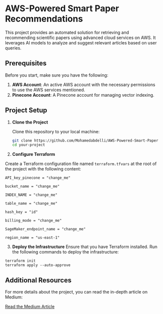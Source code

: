 # AWS-Powered Smart Paper Recommendations
This project provides an automated solution for retrieving and recommending scientific papers using advanced cloud services on AWS. It leverages AI models to analyze and suggest relevant articles based on user queries.

## Prerequisites

Before you start, make sure you have the following:

1. **AWS Account**: An active AWS account with the necessary permissions to use the AWS services mentioned.
2. **Pinecone Account**: A Pinecone account for managing vector indexing.

## Project Setup

1. **Clone the Project**

   Clone this repository to your local machine:

   ```bash
   git clone https://github.com/Mohamedabdelli/AWS-Powered-Smart-Paper-Recommendations.git
   cd your-project 
   ```

2. **Configure Terraform**

Create a Terraform configuration file named `terraform.tfvars` at the root of the project with the following content:

```
API_key_pinecone = "change_me"

bucket_name = "change_me"

INDEX_NAME = "change_me"

table_name = "change_me"

hash_key = "id"

billing_mode = "change_me"

SageMaker_endpoint_name = "change_me"

region_name = "us-east-1"
```
3. **Deploy the Infrastructure**
Ensure that you have Terraform installed. Run the following commands to deploy the infrastructure:
```
terraform init
terraform apply --auto-approve
```

## Additional Resources

For more details about the project, you can read the in-depth article on Medium:

[Read the Medium Article](https://medium.com/@abdellimohamedammar/developing-an-end-to-end-aws-powered-llm-chat-interface-for-conversational-research-with-364451812f10)